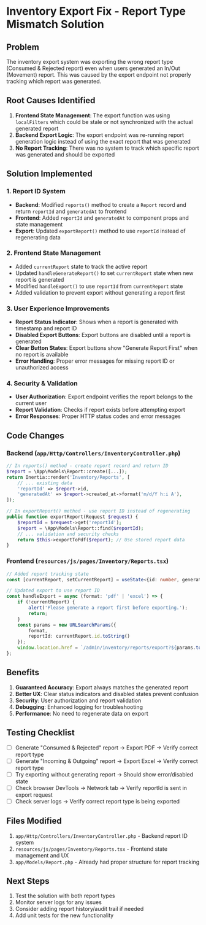 # Inventory Export Fix - Report Type Mismatch Solution

## Problem
The inventory export system was exporting the wrong report type (Consumed & Rejected report) even when users generated an In/Out (Movement) report. This was caused by the export endpoint not properly tracking which report was generated.

## Root Causes Identified
1. **Frontend State Management**: The export function was using `localFilters` which could be stale or not synchronized with the actual generated report
2. **Backend Export Logic**: The export endpoint was re-running report generation logic instead of using the exact report that was generated
3. **No Report Tracking**: There was no system to track which specific report was generated and should be exported

## Solution Implemented

### 1. Report ID System
- **Backend**: Modified `reports()` method to create a `Report` record and return `reportId` and `generatedAt` to frontend
- **Frontend**: Added `reportId` and `generatedAt` to component props and state management
- **Export**: Updated `exportReport()` method to use `reportId` instead of regenerating data

### 2. Frontend State Management
- Added `currentReport` state to track the active report
- Updated `handleGenerateReport()` to set `currentReport` state when new report is generated
- Modified `handleExport()` to use `reportId` from `currentReport` state
- Added validation to prevent export without generating a report first

### 3. User Experience Improvements
- **Report Status Indicator**: Shows when a report is generated with timestamp and report ID
- **Disabled Export Buttons**: Export buttons are disabled until a report is generated
- **Clear Button States**: Export buttons show "Generate Report First" when no report is available
- **Error Handling**: Proper error messages for missing report ID or unauthorized access

### 4. Security & Validation
- **User Authorization**: Export endpoint verifies the report belongs to the current user
- **Report Validation**: Checks if report exists before attempting export
- **Error Responses**: Proper HTTP status codes and error messages

## Code Changes

### Backend (`app/Http/Controllers/InventoryController.php`)
```php
// In reports() method - create report record and return ID
$report = \App\Models\Report::create([...]);
return Inertia::render('Inventory/Reports', [
    // ... existing data
    'reportId' => $report->id,
    'generatedAt' => $report->created_at->format('m/d/Y h:i A'),
]);

// In exportReport() method - use report ID instead of regenerating
public function exportReport(Request $request) {
    $reportId = $request->get('reportId');
    $report = \App\Models\Report::find($reportId);
    // ... validation and security checks
    return $this->exportToPdf($report); // Use stored report data
}
```

### Frontend (`resources/js/pages/Inventory/Reports.tsx`)
```typescript
// Added report tracking state
const [currentReport, setCurrentReport] = useState<{id: number, generatedAt: string} | null>(null);

// Updated export to use report ID
const handleExport = async (format: 'pdf' | 'excel') => {
    if (!currentReport) {
        alert('Please generate a report first before exporting.');
        return;
    }
    const params = new URLSearchParams({
        format,
        reportId: currentReport.id.toString()
    });
    window.location.href = `/admin/inventory/reports/export?${params.toString()}`;
};
```

## Benefits
1. **Guaranteed Accuracy**: Export always matches the generated report
2. **Better UX**: Clear status indicators and disabled states prevent confusion
3. **Security**: User authorization and report validation
4. **Debugging**: Enhanced logging for troubleshooting
5. **Performance**: No need to regenerate data on export

## Testing Checklist
- [ ] Generate "Consumed & Rejected" report → Export PDF → Verify correct report type
- [ ] Generate "Incoming & Outgoing" report → Export Excel → Verify correct report type  
- [ ] Try exporting without generating report → Should show error/disabled state
- [ ] Check browser DevTools → Network tab → Verify reportId is sent in export request
- [ ] Check server logs → Verify correct report type is being exported

## Files Modified
1. `app/Http/Controllers/InventoryController.php` - Backend report ID system
2. `resources/js/pages/Inventory/Reports.tsx` - Frontend state management and UX
3. `app/Models/Report.php` - Already had proper structure for report tracking

## Next Steps
1. Test the solution with both report types
2. Monitor server logs for any issues
3. Consider adding report history/audit trail if needed
4. Add unit tests for the new functionality
